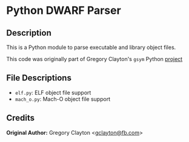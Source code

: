 # Python DWARF Parser

## Description

This is a Python module to parse executable and library object files.

This code was originally part of Gregory Clayton's  `gsym` Python [project](https://github.com/YtnbFirewings/gsym)

## File Descriptions

- `elf.py`: ELF object file support
- `mach_o.py`: Mach-O object file support


## Credits

**Original Author:** Gregory Clayton \<gclayton@fb.com\>
